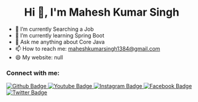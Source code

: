  <h1 align="center">Hi 👋, I'm Mahesh Kumar Singh</h1>

- 🔭 I’m currently Searching a Job
- 🌱 I’m currently learning Spring Boot 
- 💬 Ask me anything about Core Java 
- 📫 How to reach me: maheshkumarsingh1384@gmail.com 
- 😄 My website: null
  
### Connect with me:
<div id="badges">
  <a href="https://github.com/maheshbabu0143">
    <img src="https://img.shields.io/badge/Github-white?style=for-the-badge&logo=Github&logoColor=black" alt="Github Badge"/>
  </a>
  <a href="https://www.youtube.com/channel/UCY2zTb94KfU3rnk8fBqUXTQ">  
    <img src="https://img.shields.io/badge/YouTube-red?style=for-the-badge&logo=youtube&logoColor=white" alt="Youtube Badge"/>
  </a>
   <a href="https://www.instagram.com/maheshbabu0143">
    <img src="https://img.shields.io/badge/Instagram-purple?style=for-the-badge&logo=instagram&logoColor=white" alt="Instagram Badge"/>
  </a>
   <a href="https://fb.com/maheshbabu0143">
    <img src="https://img.shields.io/badge/Facebook-blue?style=for-the-badge&logo=facebook&logoColor=white" alt="Facebook Badge"/>
  </a>
   <a href="https://twitter.com/maheshbabu0143">
    <img src="https://img.shields.io/badge/Twitter-blue?style=for-the-badge&logo=twitter&logoColor=white" alt="Twitter Badge"/>
  </a>
</div>

